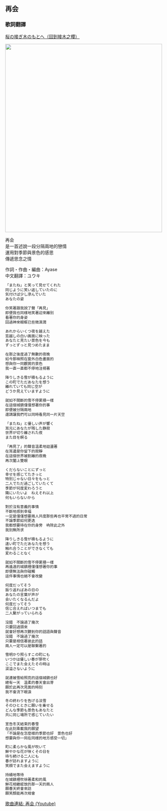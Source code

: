 ## 再会<br>
### 歌詞翻譯<br>
[桜の接ぎ木のもとへ（回到接木之櫻）](https://lyrics-meme-translation.github.io/sakura-no-tsugiki/)

<img src="https://lineimg.omusic.com.tw/img/album/3183767.jpg?v=20210125173157" width="500" height="600"> <br>

再会<br>
是一首述說一段分隔兩地的戀情<br>
運用對季節與景色的感思<br>
傳遞思念之情<br>

作詞・作曲・編曲：Ayase<br>
中文翻譯：ユウキ<br>

```markdown
「またね」と笑って見せてくれた 
同じように笑い返していたのに 
気付けば少し滲んでいた 
あなたの姿 

你笑著跟我說了聲「再見」
即便我也同樣地笑著迎來離別
看著你的身姿
回過神來眼眶已些微濕潤

あれからいくつ夜を越えた 
窓越しの白い画面に映った 
あなたと見たい景色を今も 
ずっとずっと見つめたまま 

在那之後度過了無數的夜晚
如今那映照在窗外白色畫面的
想與你一同觀賞的景色
我一直一直都不停地注視著

降りしきる雪が積もるように 
この町でただあなたを想う 
離れていても同じ空が 
どうか見えていますように 

就如不間斷的雪不停累積一樣
在這個城鎮僅僅想著你的事
即便被分隔兩地
還請讓我們可以同時看見同一片天空

「またね」と優しい声が響く 
耳元にあなたが残した静寂 
世界が切り離された夜 
また目を瞑る 

「再見了」的聲音溫柔地迴盪著
在耳邊是你留下的寂靜
在這個世界被割離的夜晚
再次闔上雙眼

くだらないことにずっと 
幸せを感じてたきっと 
特別じゃない日々をもっと 
二人でただ過ごしていたくて 
季節が何度変わろうと 
隣にいたいよ　ねえそれ以上 
何もいらないから 

對於沒有意義的事情
不斷地感到幸福
一定是僅僅想要兩人共度那些再也平常不過的日常
不論季節如何更迭
我都想要待在你的身旁　吶除此之外
我別無所求

降りしきる雪が積もるように 
遠い町でただあなたを想う 
触れ合うことができなくても 
変わることなく 

就如不間斷的雪不停累積一樣
再遙遠的城鎮裡僅僅想著你的事
即便無法與你碰觸
這件事情也絕不會改變

何度だってそう 
振り返ればあの日の 
あなたの言葉が声が 
会いたくなるんだよ 
何度だってそう 
信じ合えればいつまでも 
二人繋がっていられる 

沒錯　不論過了幾次
只要回過頭來
就會好想再次聽到你的話語與聲音
沒錯　不論過了幾次
只要是相信著彼此的話
兩人一定可以是聯繫著的

雪明かり照らすこの町にも 
いつかは優しい春が芽吹く 
ここでまた会えたその時は 
涙溢さないように 

就連被雪給照亮的這個城鎮也好
總有一天　溫柔的春天會出芽
願於此再次見面的時刻
我不會流下眼淚

冬の終わりを告げる淡雪 
そのひとときに願いを乗せる 
どんな季節も景色もあなたと 
共に同じ場所で感じていたい 

宣告冬天結束的春雪
在此刻乘載我的願望
「不論是在怎麼樣的季節也好　景色也好
想要與你一同在同樣的地方感受一切」

町に柔らかな風が吹いて 
鮮やかな花が咲くその日を 
待ち続ける二人にも 
春が訪れますように 
笑顔でまた会えますように

持續地等待
在城鎮裡吹徐著柔和的風
鮮花相繼綻放的那一天的兩人
願春天終會來訪
願笑顏能再次相會
```
[歌曲連結: 再会 (Youtube)](https://www.youtube.com/watch?v=impSuIygMiQ)
